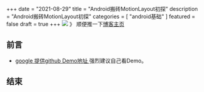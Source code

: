 +++
date = "2021-08-29"
title = "Android搬砖MotionLayout初探"
description = "Android搬砖MotionLayout初探"
categories = [
"android基础"
]
featured = false
draft = true 
+++
![](https://gitee.com/lalalaxiaowifi/pictures/raw/master/image/%E6%97%A5%E5%B8%B8%E6%90%AC%E7%A0%96%E5%A4%B4.png)
》 顺便推一下[博客主页](http://lalalaxiaowifi.gitee.io/pictures/)
## 前言
* [google 提供github Demo地址 ](https://github.com/android/views-widgets-samples/tree/main/ConstraintLayoutExamples) 强烈建议自己看Demo。

## 结束


